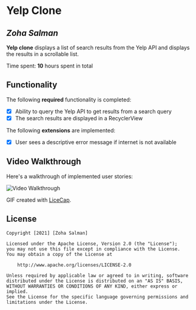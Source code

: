 # Yelp Clone 

## *Zoha Salman*

**Yelp clone** displays a list of search results from the Yelp API and displays the results in a scrollable list. 

Time spent: **10** hours spent in total

## Functionality 

The following **required** functionality is completed:

* [X] Ability to query the Yelp API to get results from a search query
* [X] The search results are displayed in a RecyclerView

The following **extensions** are implemented:

* [X] User sees a descriptive error message if internet is not available

## Video Walkthrough

Here's a walkthrough of implemented user stories:

<img src='https://vimeo.com/644582227' title='Video Walkthrough' width='' alt='Video Walkthrough' />

GIF created with [LiceCap](http://www.cockos.com/licecap/).


## License

    Copyright [2021] [Zoha Salman]

    Licensed under the Apache License, Version 2.0 (the "License");
    you may not use this file except in compliance with the License.
    You may obtain a copy of the License at

        http://www.apache.org/licenses/LICENSE-2.0

    Unless required by applicable law or agreed to in writing, software
    distributed under the License is distributed on an "AS IS" BASIS,
    WITHOUT WARRANTIES OR CONDITIONS OF ANY KIND, either express or implied.
    See the License for the specific language governing permissions and
    limitations under the License.

